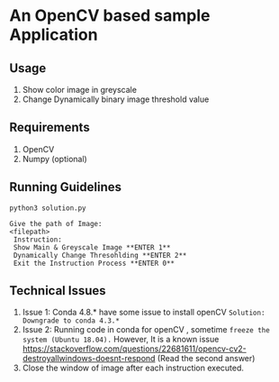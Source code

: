 # An OpenCV based sample Application

## Usage

1. Show color image in greyscale
2. Change Dynamically binary image threshold value

## Requirements
1. OpenCV
2. Numpy (optional)

## Running Guidelines

```shell
python3 solution.py

Give the path of Image:
<filepath>
 Instruction:
 Show Main & Greyscale Image **ENTER 1**
 Dynamically Change Thresohlding **ENTER 2**
 Exit the Instruction Process **ENTER 0**
```

## Technical Issues
1. Issue 1:
Conda 4.8.* have some issue to install openCV
`Solution: Downgrade to conda 4.3.*`
2. Issue 2:
Running code in conda for openCV , sometime `freeze the system (Ubuntu 18.04).`
However, It is a known issue
https://stackoverflow.com/questions/22681611/opencv-cv2-destroyallwindows-doesnt-respond
(Read the second answer)
3. Close the window of image after each instruction executed.
